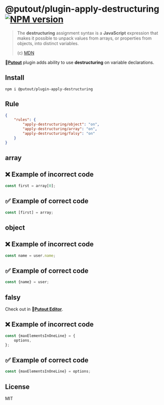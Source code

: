 # @putout/plugin-apply-destructuring [![NPM version][NPMIMGURL]][NPMURL]

[NPMIMGURL]: https://img.shields.io/npm/v/@putout/plugin-apply-destructuring.svg?style=flat&longCache=true
[NPMURL]: https://npmjs.org/package/@putout/plugin-apply-destructuring"npm"

> The **destructuring** assignment syntax is a **JavaScript** expression that makes it possible to unpack values from arrays, or properties from objects, into distinct variables.
>
> (c) [MDN](https://developer.mozilla.org/en-US/docs/Web/JavaScript/Reference/Operators/Destructuring_assignment)

🐊[**Putout**](https://github.com/coderaiser/putout) plugin adds ability to use **destructuring** on variable declarations.

## Install

```
npm i @putout/plugin-apply-destructuring
```

## Rule

```json
{
    "rules": {
        "apply-destructuring/object": "on",
        "apply-destructuring/array": "on",
        "apply-destructuring/falsy": "on"
    }
}
```

## array

## ❌ Example of incorrect code

```js
const first = array[0];
```

## ✅ Example of correct code

```js
const [first] = array;
```

## object

## ❌ Example of incorrect code

```js
const name = user.name;
```

## ✅ Example of correct code

```js
const {name} = user;
```

## falsy

Check out in 🐊[**Putout Editor**](https://putout.cloudcmd.io/#/gist/c9ed04b421d75ae39e58038fa6e14630/4c097e3173990ec7e5ebabbe2cedf8e952092ebf).

## ❌ Example of incorrect code

```js
const {maxElementsInOneLine} = {
    options,
};
```

## ✅ Example of correct code

```js
const {maxElementsInOneLine} = options;
```

## License

MIT
